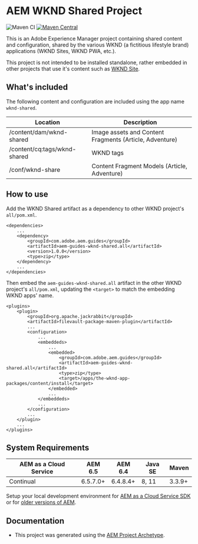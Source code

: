 # AEM WKND Shared Project

![Maven CI](https://github.com/adobe/aem-guides-wknd-shared/actions/workflows/maven.yml/badge.svg)
[![Maven Central](https://maven-badges.herokuapp.com/maven-central/com.adobe.aem.guides/aem-guides-wknd-shared/badge.svg)](https://maven-badges.herokuapp.com/maven-central/com.adobe.aem.guides/aem-guides-wknd-shared)

This is an Adobe Experience Manager project containing shared content and configuration, shared by the various WKND (a fictitious lifestyle brand) applications (WKND Sites, WKND PWA, etc.).

This project is not intended to be installed standalone, rather embedded in other projects that use it's content such as [WKND Site](https://github.com/adobe/aem-guides-wknd).

## What's included

The following content and configuration are included using the app name `wknd-shared`. 

| Location            | Description          | 
|---------------------|----------------------|
| /content/dam/wknd-shared | Image assets and Content Fragments (Article, Adventure) |
| /content/cq:tags/wknd-shared | WKND tags |
| /conf/wknd-share | Content Fragment Models (Article, Adventure) |

## How to use

Add the WKND Shared artifact as a dependency to other WKND project's `all/pom.xml`. 

```
<dependencies>
    ...
    <dependency>
        <groupId>com.adobe.aem.guides</groupId>
        <artifactId>aem-guides-wknd-shared.all</artifactId>
        <version>1.0.0</version>
        <type>zip</type>
    </dependency>
    ...
</dependencies>
```

Then embed the `aem-guides-wknd-shared.all` artifact in the other WKND project's `all/pom.xml`, updating the `<target>` to match the embedding WKND apps' name.

```
<plugins>
    <plugin>
        <groupId>org.apache.jackrabbit</groupId>
        <artifactId>filevault-package-maven-plugin</artifactId>
        ...
        <configuration>
            ...
            <embeddeds>
                ...
                <embedded>
                    <groupId>com.adobe.aem.guides</groupId>
                    <artifactId>aem-guides-wknd-shared.all</artifactId>
                    <type>zip</type>
                    <target>/apps/the-wknd-app-packages/content/install</target>
                </embedded>
                ...
            </embeddeds>
            ...
        </configuration>
        ...
    </plugin>
    ...
</plugins>
```

## System Requirements

 AEM as a Cloud Service | AEM 6.5 | AEM 6.4 | Java SE | Maven
---------|---------|---------|---------|---------
Continual | 6.5.7.0+ | 6.4.8.4+ | 8, 11 | 3.3.9+

Setup your local development environment for [AEM as a Cloud Service SDK](https://experienceleague.adobe.com/docs/experience-manager-learn/cloud-service/local-development-environment-set-up/overview.html) or for [older versions of AEM](https://experienceleague.adobe.com/docs/experience-manager-learn/foundation/development/set-up-a-local-aem-development-environment.html).


## Documentation

* This project was generated using the [AEM Project Archetype](https://experienceleague.adobe.com/docs/experience-manager-core-components/using/developing/archetype/overview.html).
